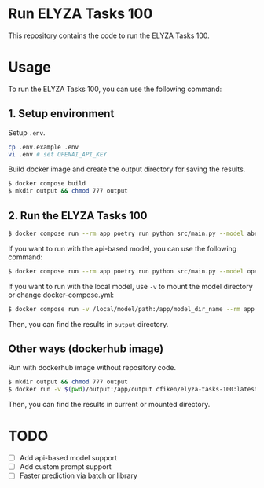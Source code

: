 # Run ELYZA Tasks 100

This repository contains the code to run the ELYZA Tasks 100.

# Usage

To run the ELYZA Tasks 100, you can use the following command:

## 1. Setup environment

Setup `.env`.

```sh
cp .env.example .env
vi .env # set OPENAI_API_KEY
```

Build docker image and create the output directory for saving the results.

```sh
$ docker compose build
$ mkdir output && chmod 777 output
```

## 2. Run the ELYZA Tasks 100

```sh
$ docker compose run --rm app poetry run python src/main.py --model abeja/ABEJA-Qwen2.5-32b-Japanese-v0.1 --judge_model gpt-4o
```

If you want to run with the api-based model, you can use the following command:

```sh
$ docker compose run --rm app poetry run python src/main.py --model openai/gpt-4o --judge_model gpt-4o --api
```

If you want to run with the local model, use `-v` to mount the model directory or change docker-compose.yml:

```sh
$ docker compose run -v /local/model/path:/app/model_dir_name --rm app poetry run python src/main.py --model ./model_dir_name --judge_model gpt-4o
```

Then, you can find the results in `output` directory.

## Other ways (dockerhub image)

Run with dockerhub image without repository code.

```sh
$ mkdir output && chmod 777 output
$ docker run -v $(pwd)/output:/app/output cfiken/elyza-tasks-100:latest poetry run python src/main.py --model abeja/ABEJA-Qwen2.5-32b-Japanese-v0.1 --judge_model gpt-4o
```

Then, you can find the results in current or mounted directory.

# TODO

- [ ] Add api-based model support
- [ ] Add custom prompt support
- [ ] Faster prediction via batch or library
